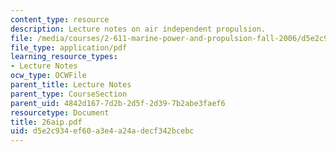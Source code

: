 ```yaml
---
content_type: resource
description: Lecture notes on air independent propulsion.
file: /media/courses/2-611-marine-power-and-propulsion-fall-2006/d5e2c934ef60a3e4a24adecf342bcebc_26aip.pdf
file_type: application/pdf
learning_resource_types:
- Lecture Notes
ocw_type: OCWFile
parent_title: Lecture Notes
parent_type: CourseSection
parent_uid: 4842d167-7d2b-2d5f-2d39-7b2abe3faef6
resourcetype: Document
title: 26aip.pdf
uid: d5e2c934-ef60-a3e4-a24a-decf342bcebc
---
```

